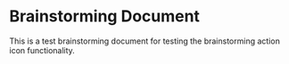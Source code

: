 # Brainstorming Document

This is a test brainstorming document for testing the brainstorming action icon functionality.